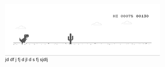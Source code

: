 ![image](https://github.com/sudimuk2017/qwaszx/blob/main/dino.gif)
jd df j  fj d  jl d s  fj  sjdlj

